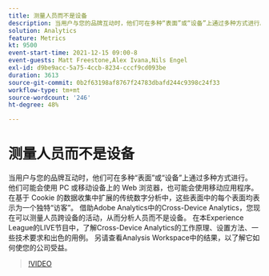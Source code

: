 ```yaml
---
title: 测量人员而不是设备
description: 当用户与您的品牌互动时，他们可在多种“表面”或“设备”上通过多种方式进行。 他们可能会使用 PC 或移动设备上的 Web 浏览器，也可能会使用移动应用程序。 在基于 Cookie 的数据收集中扩展的传统数字分析中，这些表面中的每个表面均表示为一个独特“访客”。 借助Adobe Analytics中的Cross-Device Analytics，您现在可以测量人员跨设备的活动，从而分析人员而不是设备。 在本Experience League的LIVE节目中，了解Cross-Device Analytics的工作原理、设置方法、一些技术要求和出色的用例。 另请查看Analysis Workspace中的结果，以了解它如何使您的公司受益。
solution: Analytics
feature: Metrics
kt: 9500
event-start-time: 2021-12-15 09:00-8
event-guests: Matt Freestone,Alex Ivana,Nils Engel
exl-id: d9be9acc-5a75-4ccb-8234-cccf9cd093be
duration: 3613
source-git-commit: 0b2f63198af8767f24783dbafd244c9398c24f33
workflow-type: tm+mt
source-wordcount: '246'
ht-degree: 48%

---
```


# 测量人员而不是设备

当用户与您的品牌互动时，他们可在多种“表面”或“设备”上通过多种方式进行。 他们可能会使用 PC 或移动设备上的 Web 浏览器，也可能会使用移动应用程序。 在基于 Cookie 的数据收集中扩展的传统数字分析中，这些表面中的每个表面均表示为一个独特“访客”。 借助Adobe Analytics中的Cross-Device Analytics，您现在可以测量人员跨设备的活动，从而分析人员而不是设备。 在本Experience League的LIVE节目中，了解Cross-Device Analytics的工作原理、设置方法、一些技术要求和出色的用例。 另请查看Analysis Workspace中的结果，以了解它如何使您的公司受益。


>[!VIDEO](https://video.tv.adobe.com/v/339318/?quality=12&learn=on)

